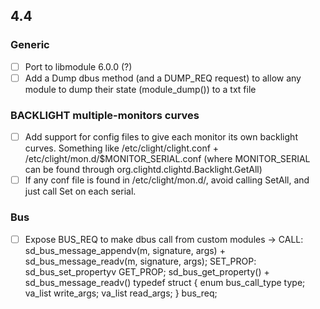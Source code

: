 ## 4.4

### Generic
- [ ] Port to libmodule 6.0.0 (?)
- [ ] Add a Dump dbus method (and a DUMP_REQ request) to allow any module to dump their state (module_dump()) to a txt file

### BACKLIGHT multiple-monitors curves
- [ ] Add support for config files to give each monitor its own backlight curves. Something like /etc/clight/clight.conf + /etc/clight/mon.d/$MONITOR_SERIAL.conf (where MONITOR_SERIAL can be found through org.clightd.clightd.Backlight.GetAll)
- [ ] If any conf file is found in /etc/clight/mon.d/, avoid calling SetAll, and just call Set on each serial.

### Bus
- [ ] Expose BUS_REQ to make dbus call from custom modules -> 
CALL: sd_bus_message_appendv(m, signature, args) + sd_bus_message_readv(m, signature, args);
SET_PROP: sd_bus_set_propertyv
GET_PROP; sd_bus_get_property() + sd_bus_message_readv()
typedef struct {
    enum bus_call_type type;
    va_list write_args;
    va_list read_args;
} bus_req;


